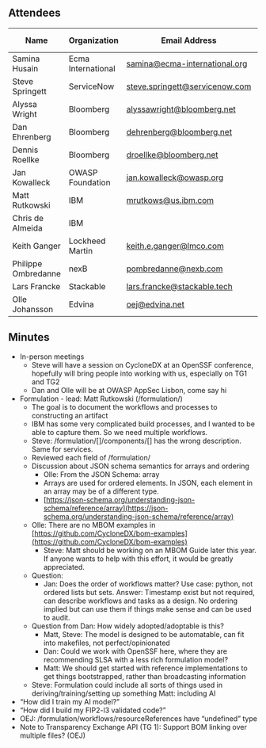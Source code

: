 ## Attendees


| Name                | Organization       | Email Address                  | Invited Expert |
|---------------------|--------------------|--------------------------------|:--------------:|
| Samina Husain       | Ecma International | samina@ecma-international.org  |                |
| Steve Springett     | ServiceNow         | steve.springett@servicenow.com |                |
| Alyssa Wright       | Bloomberg          | alyssawright@bloomberg.net     |                |
| Dan Ehrenberg       | Bloomberg          | dehrenberg@bloomberg.net       |                |
| Dennis Roellke      | Bloomberg          | droellke@bloomberg.net         |                |
| Jan Kowalleck       | OWASP Foundation   | jan.kowalleck@owasp.org        |                |
| Matt Rutkowski      | IBM                | mrutkows@us.ibm.com            |                |
| Chris de Almeida    | IBM                |                                |                |
| Keith Ganger        | Lockheed Martin    | keith.e.ganger@lmco.com        |                |
| Philippe Ombredanne | nexB               | pombredanne@nexb.com           |    &#x2714;    |
| Lars Francke        | Stackable          | lars.francke@stackable.tech    |    &#x2714;    |
| Olle Johansson      | Edvina             | oej@edvina.net                 |    &#x2714;    |


## Minutes
* In-person meetings
    * Steve will have a session on CycloneDX at an OpenSSF conference, hopefully will bring people into working with us, especially on TG1 and TG2
    * Dan and Olle will be at OWASP AppSec Lisbon, come say hi
* Formulation - lead: Matt Rutkowski (/formulation/)
    * The goal is to document the workflows and processes to constructing an artifact
    * IBM has some very complicated build processes, and I wanted to be able to capture them. So we need multiple workflows.
    * Steve: /formulation/[]/components/[] has the wrong description. Same for services.
    * Reviewed each field of /formulation/
    * Discussion about JSON schema semantics for arrays and ordering
        * Olle: From the JSON Schema: array
        * Arrays are used for ordered elements. In JSON, each element in an array may be of a different type.
        * [https://json-schema.org/understanding-json-schema/reference/array](https://json-schema.org/understanding-json-schema/reference/array)
    * Olle: There are no MBOM examples in [https://github.com/CycloneDX/bom-examples](https://github.com/CycloneDX/bom-examples)
        * Steve: Matt should be working on an MBOM Guide later this year. If anyone wants to help with this effort, it would be greatly appreciated.
    * Question:
        * Jan: Does the order of workflows matter? Use case: python, not ordered lists but sets. Answer: Timestamp exist but not required, can describe workflows and tasks as a design. No ordering implied but can use them if things make sense and can be used to audit.
    * Question from Dan: How widely adopted/adoptable is this?
        * Matt, Steve: The model is designed to be automatable, can fit into makefiles, not perfect/opinionated
        * Dan: Could we work with OpenSSF here, where they are recommending SLSA with a less rich formulation model?
        * Matt: We should get started with reference implementations to get things bootstrapped, rather than broadcasting information
    * Steve: Formulation could include all sorts of things used in deriving/training/setting up something Matt: including AI
* “How did I train my AI model?”
* “How did I build my FIP2-l3 validated code?”
* OEJ: /formulation/workflows/resourceReferences have “undefined” type
* Note to Transparency Exchange API (TG 1): Support BOM linking over multiple files? (OEJ)
